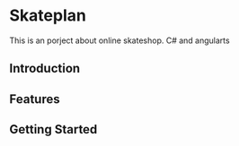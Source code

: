 # Skateplan

This is an porject about online skateshop. C# and angularts

## Introduction



## Features



## Getting Started
